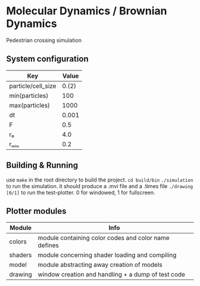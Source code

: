 # Molecular Dynamics / Brownian Dynamics

Pedestrian crossing simulation

## System configuration

| Key | Value |
| --- | --- |
| particle/cell_size | 0.(2) |
| min(particles) | 100 |
| max(particles) | 1000 |
| dt | 0.001 |
| F | 0.5 |
| r₀ | 4.0 |
| rₘᵢₙ| 0.2 |

## Building & Running

use `make` in the root directory to build the project.
`cd build/bin`
`./simulation` to run the simulation. it should produce a .mvi file and a .times file
`./drawing [0/1]` to run the test-plotter. 0 for windowed, 1 for fullscreen.

## Plotter modules
| Module | Info |
| --- | --- |
| colors | module containing color codes and color name defines |
| shaders | module concerning shader loading and compiling |
| model | module abstracting away creation of models |
| drawing | window creation and handling + a dump of test code |
